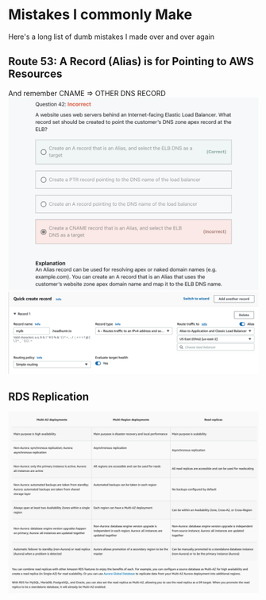 # Mistakes I commonly Make
Here's a long list of dumb mistakes I made over and over again

## Route 53: A Record (Alias) is for Pointing to AWS Resources
And remember CNAME => OTHER DNS RECORD
![Q1](images/mistake_01a.png)
![Q1](images/mistake_01b.png)

## RDS Replication
![Q2](images/mistake_02.png)
